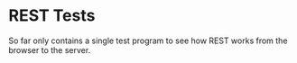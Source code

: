 # REST Tests

So far only contains a single test program to see how REST works from the browser to the server.
